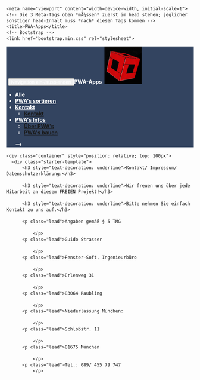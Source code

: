 <html lang="de">
  <head>
      <meta charset="utf-8">
    <meta http-equiv="X-UA-Compatible" content="IE=edge">
    <meta content="Dipl.-Ing. (FH) Guido Strasser" name="author">
 	<link rel="shortcut icon" type="image/x-icon" href="favicon.ico"> 
 	
    <meta name="viewport" content="width=device-width, initial-scale=1">
    <!-- Die 3 Meta-Tags oben *mÃ¼ssen* zuerst im head stehen; jeglicher sonstiger head-Inhalt muss *nach* diesen Tags kommen -->
    <title>PWA-Apps</title>
    <!-- Bootstrap -->
    <link href="bootstrap.min.css" rel="stylesheet">	    
  </head>  
  <body>
   <!-- Fixierte Navbar -->
    <nav class="navbar navbar-inverse navbar-fixed-top" style="background-color: #334460; color: #FFFFFF; font-weight: bold; top: 15px;">
      <div class="container" style="color: #FFFFFF; ">
        <div class="navbar-header" style="margin-right: 5px; margin-left: 5px; text-align: left;">
          <button type="button" class="navbar-toggle collapsed" data-toggle="collapse" data-target="#navbar" aria-expanded="false" aria-controls="navbar" style="color: #FFFFFF">
            <span class="sr-only">Navigation ein-/ausblenden</span>
            <span class="icon-bar"></span>
            <span class="icon-bar"></span>
            <span class="icon-bar"></span>
          </button>PWA-Apps&nbsp;  <img alt="Logo" height="100" src="images/Logint1.gif" width="100"></div>
        <div id="navbar" class="navbar-collapse collapse">
          <ul class="nav navbar-nav">
            <li><a href="index.html" style="color: #FFFFFF">Alle</a></li>                      
            <li class="dropdown">
              <a href="#" class="dropdown-toggle" data-toggle="dropdown" role="button" aria-haspopup="true" aria-expanded="false" style="color: #FFFFFF">PWA's sortieren<span class="caret"></span></a>              		
            </li>
            <li class="dropdown">
              <a href="#" class="dropdown-toggle" data-toggle="dropdown" role="button" aria-haspopup="true" aria-expanded="false" style="color: #FFFFFF">Kontakt<span class="caret"></span></a>
              <ul class="dropdown-menu">
				<li><a href="kontakt.html">Kontakt</a></li>				
			  </ul>
			</li>
			<li class="dropdown">
              <a href="#" class="dropdown-toggle" data-toggle="dropdown" role="button" aria-haspopup="true" aria-expanded="false" style="color: #FFFFFF">PWA's Infos<span class="caret"></span></a>
              <ul class="dropdown-menu">
				<li><a href="pwa.html">Über PWA's</a></li>
				<li><a href="baupwa.html">PWA's bauen</a></li>
			  </ul>
			</li>
			
-->          </ul>
        </div>
      </div>
    </nav>	
    
    <div class="container" style="position: relative; top: 100px">
      <div class="starter-template">
		  <h3 style="text-decoration: underline">Kontakt/ Impressum/ Datenschutzerklärung:</h3>
		  
		  <h3 style="text-decoration: underline">Wir freuen uns über jede Mitarbeit an diesem FREIEN Projekt!</h3>
		  
		  <h3 style="text-decoration: underline">Bitte nehmen Sie einfach Kontakt zu uns auf.</h3>
		  
		  <p class="lead">Angaben gemäß § 5 TMG

    		  </p>
		  <p class="lead">Guido Strasser

    		  </p>
		  <p class="lead">Fenster-Soft, Ingenieurbüro

    		  </p>
		  <p class="lead">Erlenweg 31

    		  </p>
		  <p class="lead">83064 Raubling

    		  </p>
		  <p class="lead">Niederlassung München:

    		  </p>
		  <p class="lead">Schloßstr. 11

    		  </p>
		  <p class="lead">81675 München

    		  </p>
		  <p class="lead">Tel.: 089/ 455 79 747    		  
    		  </p>
		  

